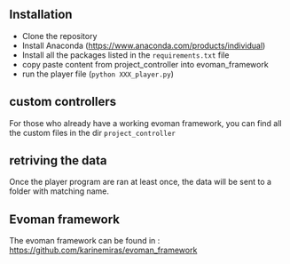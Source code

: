 
## Installation

* Clone the repository
* Install Anaconda (https://www.anaconda.com/products/individual)
* Install all the packages listed in the `requirements.txt` file 
* copy paste content from project_controller into evoman_framework
* run the player file (`python XXX_player.py`)

## custom controllers

For those who already have a working evoman framework, you can find all the custom files in the dir `project_controller`

## retriving the data

Once the player program are ran at least once, the data will be sent to a folder with matching name.

## Evoman framework

The evoman framework can be found in : https://github.com/karinemiras/evoman_framework
